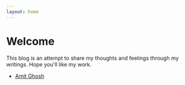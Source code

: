 ```yaml
---
layout: home
---
```

# Welcome

This blog is an attempt to share my thoughts and feelings through my writings. Hope you'll like my work.  
- [Amit Ghosh](https://amit-ghosh.com/about-me) 
